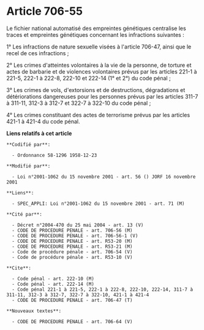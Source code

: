 # Article 706-55

Le fichier national automatisé des empreintes génétiques centralise les traces et empreintes génétiques concernant les
infractions suivantes :

1° Les infractions de nature sexuelle visées à l'article 706-47, ainsi que le recel de ces infractions ;

2° Les crimes d'atteintes volontaires à la vie de la personne, de torture et actes de barbarie et de violences volontaires
prévus par les articles 221-1 à 221-5, 222-1 à 222-8, 222-10 et 222-14 (1° et 2°) du code pénal ;

3° Les crimes de vols, d'extorsions et de destructions, dégradations et détériorations dangereuses pour les personnes prévus
par les articles 311-7 à 311-11, 312-3 à 312-7 et 322-7 à 322-10 du code pénal ;

4° Les crimes constituant des actes de terrorisme prévus par les articles 421-1 à 421-4 du code pénal.

**Liens relatifs à cet article**

	**Codifié par**:

	  - Ordonnance 58-1296 1958-12-23

	**Modifié par**:

	  - Loi n°2001-1062 du 15 novembre 2001 - art. 56 () JORF 16 novembre 2001

	**Liens**:

	  - SPEC_APPLI: Loi n°2001-1062 du 15 novembre 2001 - art. 71 (M)

	**Cité par**:

	  - Décret n°2004-470 du 25 mai 2004 - art. 13 (V)
	  - CODE DE PROCEDURE PENALE - art. 706-56 (M)
	  - CODE DE PROCEDURE PENALE - art. 706-56-1 (V)
	  - CODE DE PROCEDURE PENALE - art. R53-20 (M)
	  - CODE DE PROCEDURE PENALE - art. R53-21 (M)
	  - Code de procédure pénale - art. 706-54 (V)
	  - Code de procédure pénale - art. R53-10 (V)

	**Cite**:

	  - Code pénal - art. 222-10 (M)
	  - Code pénal - art. 222-14 (M)
	  - Code pénal 221-1 à 221-5, 222-1 à 222-8, 222-10, 222-14, 311-7 à 311-11, 312-3 à 312-7, 322-7 à 322-10, 421-1 à 421-4
	  - CODE DE PROCEDURE PENALE - art. 706-47 (T)

	**Nouveaux textes**:

	  - CODE DE PROCEDURE PENALE - art. 706-64 (V)
